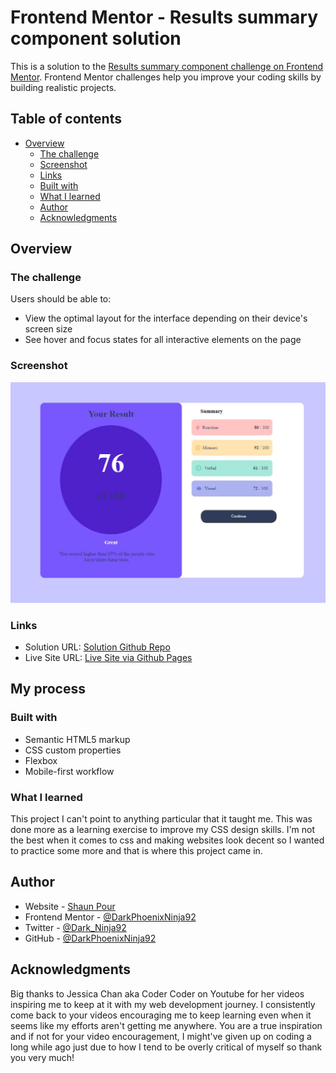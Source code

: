 # Frontend Mentor - Results summary component solution

This is a solution to the [Results summary component challenge on Frontend Mentor](https://www.frontendmentor.io/challenges/results-summary-component-CE_K6s0maV). Frontend Mentor challenges help you improve your coding skills by building realistic projects. 

## Table of contents

- [Overview](#overview)
  - [The challenge](#the-challenge)
  - [Screenshot](#screenshot)
  - [Links](#links)
  - [Built with](#built-with)
  - [What I learned](#what-i-learned)
  - [Author](#author)
  - [Acknowledgments](#acknowledgments)

## Overview

### The challenge

Users should be able to:

- View the optimal layout for the interface depending on their device's screen size
- See hover and focus states for all interactive elements on the page

### Screenshot

![](./Screenshot.jpg)

### Links

- Solution URL: [Solution Github Repo](https://github.com/DarkPhoenixNinja92/results-summary-component)
- Live Site URL: [Live Site via Github Pages](https://darkphoenixninja92.github.io/results-summary-component/)

## My process

### Built with

- Semantic HTML5 markup
- CSS custom properties
- Flexbox
- Mobile-first workflow

### What I learned

This project I can't point to anything particular that it taught me. This was done more as a learning exercise to improve my CSS design skills. I'm not the best when it comes to css and making websites look decent so I wanted to practice some more and that is where this project came in.

## Author

- Website - [Shaun Pour](https://darkphoenixninja92.github.io/)
- Frontend Mentor - [@DarkPhoenixNinja92](https://www.frontendmentor.io/profile/DarkPhoenixNinja92)
- Twitter - [@Dark_Ninja92](https://twitter.com/Dark_Ninja92)
- GitHub - [@DarkPhoenixNinja92](https://github.com/DarkPhoenixNinja92)

## Acknowledgments

Big thanks to Jessica Chan aka Coder Coder on Youtube for her videos inspiring me to keep at it with my web development journey. I consistently come back to your videos encouraging me to keep learning even when it seems like my efforts aren't getting me anywhere. You are a true inspiration and if not for your video encouragement, I might've given up on coding a long while ago just due to how I tend to be overly critical of myself so thank you very much!